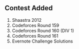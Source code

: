 ## Contest Added
1. Shaastra 2012
2. Codeforces Round 159
3. Codeforces Round 160 (DIV 1)
4. Codeforces Round 161
5. Evernote Challenge Solutions
